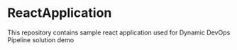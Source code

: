 # ReactApplication
This repository contains sample react application used for Dynamic DevOps Pipeline solution demo
